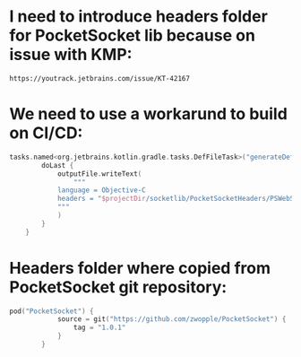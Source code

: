 # I need to introduce headers folder for PocketSocket lib because on issue with KMP:
    https://youtrack.jetbrains.com/issue/KT-42167

# We need to use a workarund to build on CI/CD:

```kotlin
tasks.named<org.jetbrains.kotlin.gradle.tasks.DefFileTask>("generateDefPocketSocket").configure {
        doLast {
            outputFile.writeText(
                """
            language = Objective-C
            headers = "$projectDir/socketlib/PocketSocketHeaders/PSWebSocket.h"
            """
            )
        }
    }
```
# Headers folder where copied from PocketSocket git repository:

```kotlin
pod("PocketSocket") {
            source = git("https://github.com/zwopple/PocketSocket") {
                tag = "1.0.1"
            }
        }
```